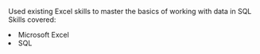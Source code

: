 Used existing Excel skills to master the basics of working with data in SQL<br>Skills covered: <br>
<li>Microsoft Excel</li>
<li>SQL</li>
